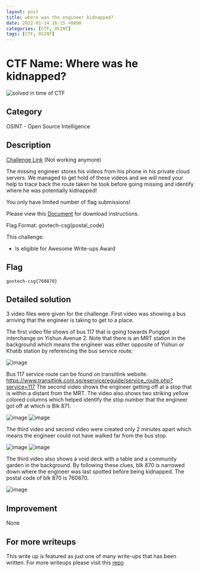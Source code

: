 ```yaml
---
layout: post
title: where was the engineer kidnapped?
date: 2022-01-14 16:15 +0800
categories: [CTF, OSINT]
tags: [CTF, OSINT]
---
```


# CTF Name: Where was he kidnapped?

![solved in time of CTF](https://img.shields.io/badge/solved-in%20time%20of%20CTF-brightgreen.svg)

## Category

OSINT - Open Source Intelligence

## Description

[Challenge Link](https://play.cat1.stf-2020.alttablabs.sg/game/cki97dbjd0pkv0884b2lrlvu2) (Not working anymore)

The missing engineer stores his videos from his phone in his private cloud servers. We managed to get hold of these videos and we will need your help to trace back the route taken he took before going missing and identify where he was potentially kidnapped!

You only have limited number of flag submissions!

Please view this [Document](https://public-download-files-1w4tlnkelo-stf-cat-1.s3-ap-southeast-1.amazonaws.com/OSINT+Challenges.zip) for download instructions.

Flag Format: govtech-csg{postal_code}

This challenge:

- Is eligible for Awesome Write-ups Award

## Flag

```
govtech-csg{760870}
```

## Detailed solution

3 video files were given for the challenge.
First video was showing a bus arriving that the engineer is taking to get to a place.

The first video file shows of bus 117 that is going towards Punggol interchange on Yishun Avenue 2. Note that there is an MRT station in the background which means the engineer was either opposite of Yishun or Khatib station by referencing the bus service route.

![image](https://raw.githubusercontent.com/brootware/CTF-Writeups/master/Osint/where-was-he-kidnapped/1.png)

Bus 117 service route can be found on transitlink website.
https://www.transitlink.com.sg/eservice/eguide/service_route.php?service=117
The second video shows the engineer getting off at a stop that is within a distant from the MRT. The video also shows two striking yellow colored columns which helped identify the stop number that the engineer got off at which is Blk 871.

![image](https://raw.githubusercontent.com/brootware/CTF-Writeups/master/Osint/where-was-he-kidnapped/2.png)
![image](https://raw.githubusercontent.com/brootware/CTF-Writeups/master/Osint/where-was-he-kidnapped/3.png)

The third video and second video were created only 2 minutes apart which means the engineer could not have walked far from the bus stop.

![image](https://raw.githubusercontent.com/brootware/CTF-Writeups/master/Osint/where-was-he-kidnapped/4.png)
![image](https://raw.githubusercontent.com/brootware/CTF-Writeups/master/Osint/where-was-he-kidnapped/5.png)

The third video also shows a void deck with a table and a community garden in the background. By following these clues, blk 870 is narrowed down where the engineer was last spotted before being kidnapped. The postal code of blk 870 is 760870.

![image](https://raw.githubusercontent.com/brootware/CTF-Writeups/master/Osint/where-was-he-kidnapped/6.png)

## Improvement

None

## For more writeups

This write up is featured as just one of many write-ups that has been written. For more writeups please visit this [repo](https://github.com/brootware/CTF-Writeups)
